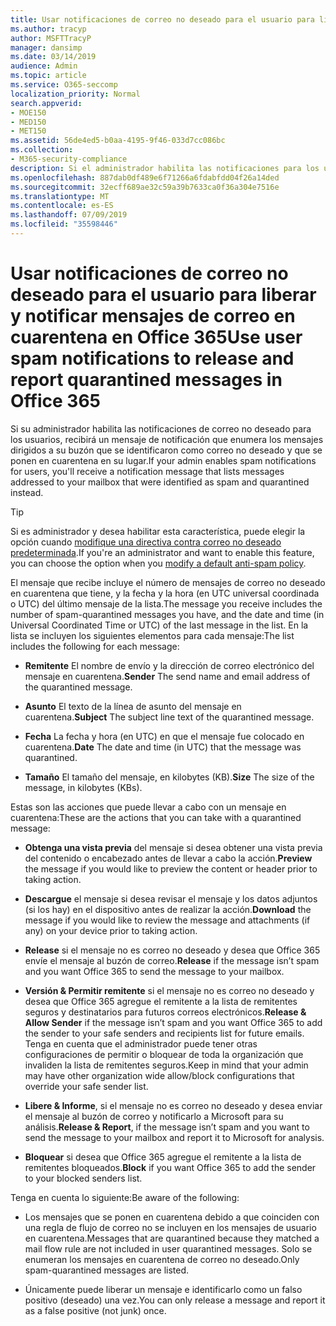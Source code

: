 ```yaml
---
title: Usar notificaciones de correo no deseado para el usuario para liberar y notificar mensajes de correo en cuarentena en Office 365
ms.author: tracyp
author: MSFTTracyP
manager: dansimp
ms.date: 03/14/2019
audience: Admin
ms.topic: article
ms.service: O365-seccomp
localization_priority: Normal
search.appverid:
- MOE150
- MED150
- MET150
ms.assetid: 56de4ed5-b0aa-4195-9f46-033d7cc086bc
ms.collection:
- M365-security-compliance
description: Si el administrador habilita las notificaciones para los usuarios, recibirá un mensaje de notificación que enumera los mensajes enviados a su buzón que se identificaron como correo no deseado, en masa o de suplantación de identidad. Puede liberar o informar de los mensajes después de recibir la notificación.
ms.openlocfilehash: 887dab0df489e6f71266a6fdabfdd04f26a14ded
ms.sourcegitcommit: 32ecff689ae32c59a39b7633ca0f36a304e7516e
ms.translationtype: MT
ms.contentlocale: es-ES
ms.lasthandoff: 07/09/2019
ms.locfileid: "35598446"
---
```

# <a name="use-user-spam-notifications-to-release-and-report-quarantined-messages-in-office-365"></a><span data-ttu-id="850d0-104">Usar notificaciones de correo no deseado para el usuario para liberar y notificar mensajes de correo en cuarentena en Office 365</span><span class="sxs-lookup"><span data-stu-id="850d0-104">Use user spam notifications to release and report quarantined messages in Office 365</span></span>

<span data-ttu-id="850d0-105">Si su administrador habilita las notificaciones de correo no deseado para los usuarios, recibirá un mensaje de notificación que enumera los mensajes dirigidos a su buzón que se identificaron como correo no deseado y que se ponen en cuarentena en su lugar.</span><span class="sxs-lookup"><span data-stu-id="850d0-105">If your admin enables spam notifications for users, you'll receive a notification message that lists messages addressed to your mailbox that were identified as spam and quarantined instead.</span></span>
  
> [!TIP]
> <span data-ttu-id="850d0-106">Si es administrador y desea habilitar esta característica, puede elegir la opción cuando [modifique una directiva contra correo no deseado predeterminada](https://go.microsoft.com/fwlink/?LinkId=800313).</span><span class="sxs-lookup"><span data-stu-id="850d0-106">If you're an administrator and want to enable this feature, you can choose the option when you [modify a default anti-spam policy](https://go.microsoft.com/fwlink/?LinkId=800313).</span></span> 
  
<span data-ttu-id="850d0-107">El mensaje que recibe incluye el número de mensajes de correo no deseado en cuarentena que tiene, y la fecha y la hora (en UTC universal coordinada o UTC) del último mensaje de la lista.</span><span class="sxs-lookup"><span data-stu-id="850d0-107">The message you receive includes the number of spam-quarantined messages you have, and the date and time (in Universal Coordinated Time or UTC) of the last message in the list.</span></span> <span data-ttu-id="850d0-108">En la lista se incluyen los siguientes elementos para cada mensaje:</span><span class="sxs-lookup"><span data-stu-id="850d0-108">The list includes the following for each message:</span></span>
  
- <span data-ttu-id="850d0-109">**Remitente** El nombre de envío y la dirección de correo electrónico del mensaje en cuarentena.</span><span class="sxs-lookup"><span data-stu-id="850d0-109">**Sender** The send name and email address of the quarantined message.</span></span> 
    
- <span data-ttu-id="850d0-110">**Asunto** El texto de la línea de asunto del mensaje en cuarentena.</span><span class="sxs-lookup"><span data-stu-id="850d0-110">**Subject** The subject line text of the quarantined message.</span></span> 
    
- <span data-ttu-id="850d0-111">**Fecha** La fecha y hora (en UTC) en que el mensaje fue colocado en cuarentena.</span><span class="sxs-lookup"><span data-stu-id="850d0-111">**Date** The date and time (in UTC) that the message was quarantined.</span></span> 
    
- <span data-ttu-id="850d0-112">**Tamaño** El tamaño del mensaje, en kilobytes (KB).</span><span class="sxs-lookup"><span data-stu-id="850d0-112">**Size** The size of the message, in kilobytes (KBs).</span></span> 
    
<span data-ttu-id="850d0-113">Estas son las acciones que puede llevar a cabo con un mensaje en cuarentena:</span><span class="sxs-lookup"><span data-stu-id="850d0-113">These are the actions that you can take with a quarantined message:</span></span>

- <span data-ttu-id="850d0-114">**Obtenga una vista previa** del mensaje si desea obtener una vista previa del contenido o encabezado antes de llevar a cabo la acción.</span><span class="sxs-lookup"><span data-stu-id="850d0-114">**Preview** the message if you would like to preview the content or header prior to taking action.</span></span>

- <span data-ttu-id="850d0-115">**Descargue** el mensaje si desea revisar el mensaje y los datos adjuntos (si los hay) en el dispositivo antes de realizar la acción.</span><span class="sxs-lookup"><span data-stu-id="850d0-115">**Download** the message if you would like to review the message and attachments (if any) on your device prior to taking action.</span></span>

- <span data-ttu-id="850d0-116">**Release** si el mensaje no es correo no deseado y desea que Office 365 envíe el mensaje al buzón de correo.</span><span class="sxs-lookup"><span data-stu-id="850d0-116">**Release** if the message isn’t spam and you want Office 365 to send the message to your mailbox.</span></span>

- <span data-ttu-id="850d0-117">**Versión & Permitir remitente** si el mensaje no es correo no deseado y desea que Office 365 agregue el remitente a la lista de remitentes seguros y destinatarios para futuros correos electrónicos.</span><span class="sxs-lookup"><span data-stu-id="850d0-117">**Release & Allow Sender** if the message isn’t spam and you want Office 365 to add the sender to your safe senders and recipients list for future emails.</span></span> <span data-ttu-id="850d0-118">Tenga en cuenta que el administrador puede tener otras configuraciones de permitir o bloquear de toda la organización que invaliden la lista de remitentes seguros.</span><span class="sxs-lookup"><span data-stu-id="850d0-118">Keep in mind that your admin may have other organization wide allow/block configurations that override your safe sender list.</span></span>

- <span data-ttu-id="850d0-119">**Libere & Informe**, si el mensaje no es correo no deseado y desea enviar el mensaje al buzón de correo y notificarlo a Microsoft para su análisis.</span><span class="sxs-lookup"><span data-stu-id="850d0-119">**Release & Report**, if the message isn’t spam and you want to send the message to your mailbox and report it to Microsoft for analysis.</span></span>

- <span data-ttu-id="850d0-120">**Bloquear** si desea que Office 365 agregue el remitente a la lista de remitentes bloqueados.</span><span class="sxs-lookup"><span data-stu-id="850d0-120">**Block** if you want Office 365 to add the sender to your blocked senders list.</span></span>

<span data-ttu-id="850d0-121">Tenga en cuenta lo siguiente:</span><span class="sxs-lookup"><span data-stu-id="850d0-121">Be aware of the following:</span></span>
  
- <span data-ttu-id="850d0-122">Los mensajes que se ponen en cuarentena debido a que coinciden con una regla de flujo de correo no se incluyen en los mensajes de usuario en cuarentena.</span><span class="sxs-lookup"><span data-stu-id="850d0-122">Messages that are quarantined because they matched a mail flow rule are not included in user quarantined messages.</span></span> <span data-ttu-id="850d0-123">Solo se enumeran los mensajes en cuarentena de correo no deseado.</span><span class="sxs-lookup"><span data-stu-id="850d0-123">Only spam-quarantined messages are listed.</span></span>
    
- <span data-ttu-id="850d0-124">Únicamente puede liberar un mensaje e identificarlo como un falso positivo (deseado) una vez.</span><span class="sxs-lookup"><span data-stu-id="850d0-124">You can only release a message and report it as a false positive (not junk) once.</span></span>
    

